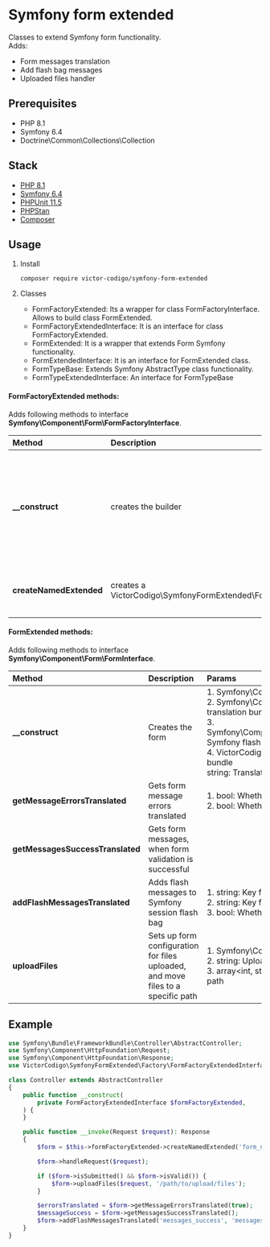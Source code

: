 # Symfony form extended
Classes to extend Symfony form functionality.
<br>Adds:
- Form messages translation
- Add flash bag messages
- Uploaded files handler


## Prerequisites
  - PHP 8.1
  - Symfony 6.4
  - Doctrine\Common\Collections\Collection

## Stack
- [PHP 8.1](https://www.php.net/)
- [Symfony 6.4](https://symfony.com/)
- [PHPUnit 11.5](https://phpunit.de/index.html)
- [PHPStan](https://phpstan.org)
- [Composer](https://getcomposer.org/)

## Usage
  1. Install

     ```
     composer require victor-codigo/symfony-form-extended
     ```

 3. Classes
    - FormFactoryExtended: Its a wrapper for class FormFactoryInterface. Allows to build class FormExtended.
    - FormFactoryExtendedInterface: It is an interface for class FormFactoryExtended.
    - FormExtended: It is a wrapper that extends Form Symfony functionality.
    - FormExtendedInterface: It is an interface for FormExtended class.
    - FormTypeBase: Extends Symfony AbstractType class functionality.
    - FormTypeExtendedInterface: An interface for FormTypeBase

#### FormFactoryExtended methods:
Adds following methods to interface **Symfony\Component\Form\FormFactoryInterface**.

| Method | Description | Params | Return |
|:-------------|:-------------|:-------------|:-----|
| **__construct** | creates the builder | 1. Symfony\Component\Form\FormFactoryInterface: Symfony form to use <br>2. Symfony\Contracts\Translation\TranslatorInterface: Symfony translation bundle <br>3. VictorCodigo\UploadFile\Adapter\UploadFileService: Upload File bundle <br>4. Symfony\Component\HttpFoundation\RequestStack: Request  | VictorCodigo\SymfonyFormExtended\Factory |
| **createNamedExtended** | creates a VictorCodigo\SymfonyFormExtended\FormFormExtended | 1. string: Form name <br>2. string: Full qualified name form type class <br>3. string: Translation locale <br>4. mixed: Form initial data <br>5. array<string, mixed>: options | VictorCodigo\SymfonyFormExtended\Form\FormExtendedInterface |

#### FormExtended methods:
Adds following methods to interface **Symfony\Component\Form\FormInterface**.

| Method | Description | Params | Return |
|:-------------|:-------------|:-------------|:-----|
| **__construct** | Creates the form | 1. Symfony\Component\Form\FormInterface: Symfony form to use <br>2. Symfony\Contracts\Translation\TranslatorInterface: Symfony translation bundle <br>3. Symfony\Component\HttpFoundation\Session\Flash\FlashBagInterface: Symfony flash bag messages <br>4. VictorCodigo\UploadFile\Adapter\UploadFileService: Upload file bundle <br> string: Translation locale | VictorCodigo\SymfonyFormExtended\Form\FormExtended |
| **getMessageErrorsTranslated** | Gets form message errors translated | 1. bool: Whether to include errors of child forms as well <br>2. bool: Whether to flatten the list of errors in case $deep is set to true | Doctrine\Common\Collections\Collection<int, FormMessage> |
| **getMessagesSuccessTranslated** | Gets form messages, when form validation is successful |  |  Doctrine\Common\Collections\Collection<int, FormMessage> |
| **addFlashMessagesTranslated** | Adds flash messages to Symfony session flash bag |1. string: Key for success messages <br>2. string: Key for error messages <br>3. bool: Whether to include errors of child forms as well |  |
| **uploadFiles** | Sets up form configuration for files uploaded, and move files to a specific path | 1. Symfony\Component\HttpFoundation\Request: Symfony request <br>2. string: Upload path where files are moved and saved <br>3. array<int, string>: File names to be removed in the path in the upload path | VictorCodigo\SymfonyFormExtended\Form\FormExtended |

## Example

```php
use Symfony\Bundle\FrameworkBundle\Controller\AbstractController;
use Symfony\Component\HttpFoundation\Request;
use Symfony\Component\HttpFoundation\Response;
use VictorCodigo\SymfonyFormExtended\Factory\FormFactoryExtendedInterface;

class Controller extends AbstractController
{
    public function __construct(
        private FormFactoryExtendedInterface $formFactoryExtended,
    ) {
    }

    public function __invoke(Request $request): Response
    {
        $form = $this->formFactoryExtended->createNamedExtended('form_name', FormType::class, 'en');

        $form->handleRequest($request);

        if ($form->isSubmitted() && $form->isValid()) {
            $form->uploadFiles($request, '/path/to/upload/files');
        }

        $errorsTranslated = $form->getMessageErrorsTranslated(true);
        $messageSuccess = $form->getMessagesSuccessTranslated();
        $form->addFlashMessagesTranslated('messages_success', 'messages_error', true);
    }
}
```
